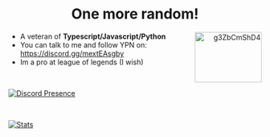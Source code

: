 <h1 align='center'>One more random!</h1>

<a align="right" href="https://discord.gg/g3ZbCmShD4" target="blank"><img align="right" src="https://raw.githubusercontent.com/rahuldkjain/github-profile-readme-generator/master/src/images/icons/Social/discord.svg" alt="g3ZbCmShD4" height="100" width="133" /></a>

-   A veteran of **Typescript/Javascript/Python**
-   You can talk to me and follow YPN on: https://discord.gg/mextEAsgby
-   Im a pro at league of legends (I wish)

<br/>

[![Discord Presence](https://lanyard.cnrad.dev/api/366779196975874049?borderRadius=20px&hideDiscrim=true&idleMessage=Resolving%20bugs%20probably)](https://discord.com/users/366779196975874049)

<br/>

[![Stats](https://github-readme-stats.vercel.app/api?username=socram03&count_private=true&theme=synthwave&border_color=141321&show_icons=true)](https://github.com/anuraghazra/github-readme-stats)
>

